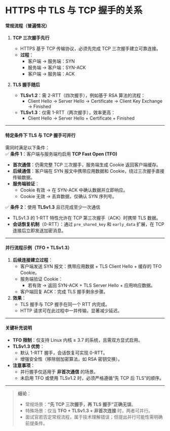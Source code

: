 
# HTTPS 中 TLS 与 TCP 握手的关系  

#### **常规流程（普遍情况）**  
1. **TCP 三次握手先行**  
   - HTTPS 基于 TCP 传输协议，必须先完成 TCP 三次握手建立可靠连接。  
   - **过程**：  
     - 客户端 → 服务端：SYN  
     - 服务端 → 客户端：SYN-ACK  
     - 客户端 → 服务端：ACK  

2. **TLS 握手随后**  
   - **TLSv1.2**：需 2-RTT（四次握手），例如基于 RSA 算法的流程：  
     - Client Hello → Server Hello → Certificate → Client Key Exchange → Finished  
   - **TLSv1.3**：仅需 1-RTT（两次握手），效率更高：  
     - Client Hello → Server Hello + Certificate + Finished  

---

#### **特定条件下 TLS 与 TCP 握手可并行**  
需同时满足以下条件：  
✅ **条件 1**：客户端与服务端均启用 **TCP Fast Open (TFO)**  
   - **首次通信**：仍需完整 TCP 三次握手，服务端生成 Cookie 返回客户端缓存。  
   - **后续通信**：客户端在 SYN 报文中携带应用数据和 Cookie，绕过三次握手直接传输数据。  
   - **服务端验证**：  
     - Cookie 有效 → 在 SYN-ACK 中确认数据并立即响应。  
     - Cookie 无效 → 丢弃数据，仅确认 SYN 序列号。  

✅ **条件 2**：使用 **TLSv1.3** 且已完成至少一次通信  
   - TLSv1.3 的 1-RTT 特性允许在 TCP 第三次握手（ACK）时携带 TLS 数据。  
   - **会话恢复机制**（0-RTT）：通过 `pre_shared_key` 和 `early_data` 扩展，在 TCP 连接后立即发送加密消息。  

---

#### **并行流程示例（TFO + TLSv1.3）**  
1. **后续连接建立过程**：  
   - 客户端发送 SYN 报文：携带应用数据 + TLS Client Hello + 缓存的 TFO Cookie。  
   - 服务端验证 Cookie：  
     - 若有效 → 返回 SYN-ACK + TLS Server Hello + 应用响应数据。  
   - 客户端回复 ACK：完成 TLS 握手剩余步骤。  
2. **效果**：  
   - TLS 握手与 TCP 握手在同一个 RTT 内完成。  
   - HTTP 请求可在此过程中一并传输，显著减少延迟。  

---

#### **关键补充说明**  
- **TFO 限制**：仅支持 Linux 内核 ≥ 3.7 的系统，且需双方显式启用。  
- **TLSv1.3 优势**：  
  - 默认 1-RTT 握手，会话恢复可实现 0-RTT。  
  - 增强安全性（移除弱加密算法，如 RSA 密钥交换）。  
- **注意事项**：  
  - 并行握手仅适用于 **非首次通信** 的场景。  
  - 未启用 TFO 或使用 TLSv1.2 时，必须严格遵循“先 TCP 后 TLS”的顺序。  

---

> **结论**：  
> - 常规场景：**“先 TCP 三次握手，再 TLS 握手”正确无误**。  
> - 特殊场景：仅当 **TFO + TLSv1.3 + 非首次连接** 时，两者可并行。  
> - 面试官若否定常规流程，属于技术理解错误；但提出并行可能性需明确前提条件。